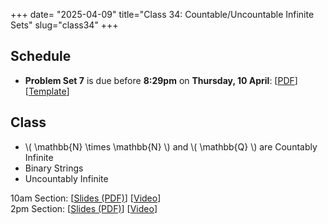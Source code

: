 +++
date= "2025-04-09"
title="Class 34: Countable/Uncountable Infinite Sets"
slug="class34"
+++

## Schedule

- **Problem Set 7** is due before **8:29pm** on
**Thursday, 10 April**: [[PDF](/docs/ps7.pdf)] [[Template](https://www.overleaf.com/read/rypcqjdgmvsy#273e12)]

## Class

- \\( \mathbb{N} \times \mathbb{N} \\) and \\( \mathbb{Q} \\) are Countably Infinite
- Binary Strings
- Uncountably Infinite

10am Section: [[Slides (PDF)](https://virginia.box.com/s/mmce3krqd8q7zfzx3jsxfimd631cl332)] [[Video](https://uva.hosted.panopto.com/Panopto/Pages/Viewer.aspx?id=9fc96412-6bfd-47fe-b20c-b2ba00e6e1c2)]  
2pm Section: [[Slides (PDF)](https://virginia.box.com/s/d8l83oh5kdar114vgo5g2vpthv3nlhss)] [[Video](https://uva.hosted.panopto.com/Panopto/Pages/Viewer.aspx?id=1f606b31-4775-443f-9a54-b2ba0128e947)]  


